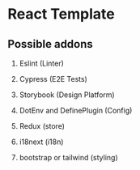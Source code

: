 # React Template

## Possible addons

1. Eslint (Linter)
2. Cypress (E2E Tests)
3. Storybook (Design Platform)
4. DotEnv and DefinePlugin (Config)


1. Redux (store)
2. i18next (i18n)
3. bootstrap or tailwind (styling)
